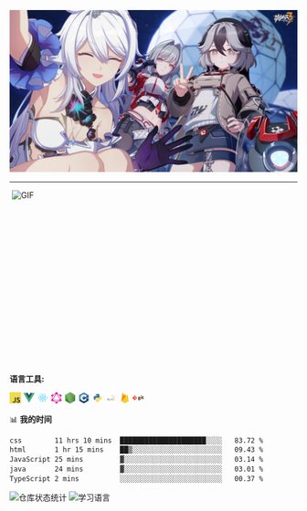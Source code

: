 ![666](./img/bh3.jpg)

---
  <img align="right" alt="GIF" src="https://raw.githubusercontent.com/abhisheknaiidu/abhisheknaiidu/master/code.gif" width="500" height="320" />
  

**语言工具:**  

<code><img height="20" src="https://raw.githubusercontent.com/github/explore/80688e429a7d4ef2fca1e82350fe8e3517d3494d/topics/javascript/javascript.png"></code>
<code><img height="20" src="https://raw.githubusercontent.com/github/explore/80688e429a7d4ef2fca1e82350fe8e3517d3494d/topics/vue/vue.png"></code>
<code><img height="20" src="https://raw.githubusercontent.com/github/explore/80688e429a7d4ef2fca1e82350fe8e3517d3494d/topics/react/react.png"></code>
<code><img height="20" src="https://raw.githubusercontent.com/github/explore/5c058a388828bb5fde0bcafd4bc867b5bb3f26f3/topics/graphql/graphql.png"></code>
<code><img height="20" src="https://raw.githubusercontent.com/github/explore/80688e429a7d4ef2fca1e82350fe8e3517d3494d/topics/nodejs/nodejs.png"></code>
<code><img height="20" src="https://raw.githubusercontent.com/github/explore/80688e429a7d4ef2fca1e82350fe8e3517d3494d/topics/cpp/cpp.png"></code>
<code><img height="20" src="https://raw.githubusercontent.com/github/explore/80688e429a7d4ef2fca1e82350fe8e3517d3494d/topics/python/python.png"></code>
<code><img height="20" src="https://raw.githubusercontent.com/github/explore/80688e429a7d4ef2fca1e82350fe8e3517d3494d/topics/mysql/mysql.png"></code>
<code><img height="20" src="https://raw.githubusercontent.com/github/explore/80688e429a7d4ef2fca1e82350fe8e3517d3494d/topics/firebase/firebase.png"></code>
<code><img height="20" src="https://raw.githubusercontent.com/github/explore/80688e429a7d4ef2fca1e82350fe8e3517d3494d/topics/git/git.png"></code>

📊 **我的时间**
<!--我的时间-->

```txt
css        11 hrs 10 mins  █████████████████████░░░░   83.72 %
html       1 hr 15 mins    ██▒░░░░░░░░░░░░░░░░░░░░░░   09.43 %
JavaScript 25 mins         ▓░░░░░░░░░░░░░░░░░░░░░░░░   03.14 %
java       24 mins         ▓░░░░░░░░░░░░░░░░░░░░░░░░   03.01 %
TypeScript 2 mins          ░░░░░░░░░░░░░░░░░░░░░░░░░   00.37 %
```
![仓库状态统计](https://github-readme-stats.vercel.app/api?username=li0802&show_icons=true&theme=transparent)
![学习语言](https://github-readme-stats.vercel.app/api/top-langs/?username=li0802&layout=compact&theme=tokyonight)
